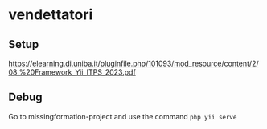 # vendettatori
## Setup
https://elearning.di.uniba.it/pluginfile.php/101093/mod_resource/content/2/08.%20Framework_Yii_ITPS_2023.pdf

## Debug
Go to missingformation-project and use the command
```php yii serve```

